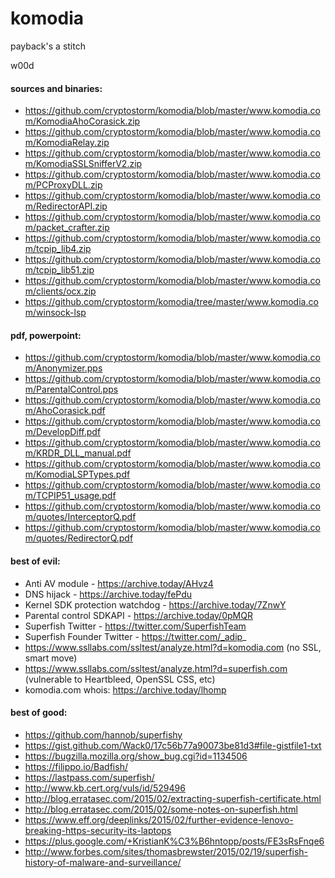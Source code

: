 # komodia
payback's a stitch

w00d

#### sources and binaries:

* https://github.com/cryptostorm/komodia/blob/master/www.komodia.com/KomodiaAhoCorasick.zip
* https://github.com/cryptostorm/komodia/blob/master/www.komodia.com/KomodiaRelay.zip
* https://github.com/cryptostorm/komodia/blob/master/www.komodia.com/KomodiaSSLSnifferV2.zip
* https://github.com/cryptostorm/komodia/blob/master/www.komodia.com/PCProxyDLL.zip
* https://github.com/cryptostorm/komodia/blob/master/www.komodia.com/RedirectorAPI.zip
* https://github.com/cryptostorm/komodia/blob/master/www.komodia.com/packet_crafter.zip
* https://github.com/cryptostorm/komodia/blob/master/www.komodia.com/tcpip_lib4.zip
* https://github.com/cryptostorm/komodia/blob/master/www.komodia.com/tcpip_lib51.zip
* https://github.com/cryptostorm/komodia/blob/master/www.komodia.com/clients/ocx.zip
* https://github.com/cryptostorm/komodia/tree/master/www.komodia.com/winsock-lsp

#### pdf, powerpoint:

* https://github.com/cryptostorm/komodia/blob/master/www.komodia.com/Anonymizer.pps
* https://github.com/cryptostorm/komodia/blob/master/www.komodia.com/ParentalControl.pps
* https://github.com/cryptostorm/komodia/blob/master/www.komodia.com/AhoCorasick.pdf
* https://github.com/cryptostorm/komodia/blob/master/www.komodia.com/DevelopDiff.pdf
* https://github.com/cryptostorm/komodia/blob/master/www.komodia.com/KRDR_DLL_manual.pdf
* https://github.com/cryptostorm/komodia/blob/master/www.komodia.com/KomodiaLSPTypes.pdf
* https://github.com/cryptostorm/komodia/blob/master/www.komodia.com/TCPIP51_usage.pdf
* https://github.com/cryptostorm/komodia/blob/master/www.komodia.com/quotes/InterceptorQ.pdf
* https://github.com/cryptostorm/komodia/blob/master/www.komodia.com/quotes/RedirectorQ.pdf

#### best of evil:

* Anti AV module - https://archive.today/AHvz4
* DNS hijack - https://archive.today/fePdu
* Kernel SDK protection watchdog - https://archive.today/7ZnwY
* Parental control SDKAPI - https://archive.today/0pMQR
* Superfish Twitter - https://twitter.com/SuperfishTeam
* Superfish Founder Twitter - https://twitter.com/_adip_
* https://www.ssllabs.com/ssltest/analyze.html?d=komodia.com (no SSL, smart move)
* https://www.ssllabs.com/ssltest/analyze.html?d=superfish.com (vulnerable to Heartbleed, OpenSSL CSS, etc)
* komodia.com whois: https://archive.today/lhomp

#### best of good:

* https://github.com/hannob/superfishy
* https://gist.github.com/Wack0/17c56b77a90073be81d3#file-gistfile1-txt
* https://bugzilla.mozilla.org/show_bug.cgi?id=1134506
* https://filippo.io/Badfish/
* https://lastpass.com/superfish/
* http://www.kb.cert.org/vuls/id/529496
* http://blog.erratasec.com/2015/02/extracting-superfish-certificate.html
* http://blog.erratasec.com/2015/02/some-notes-on-superfish.html
* https://www.eff.org/deeplinks/2015/02/further-evidence-lenovo-breaking-https-security-its-laptops
* https://plus.google.com/+KristianK%C3%B6hntopp/posts/FE3sRsFnqe6
* http://www.forbes.com/sites/thomasbrewster/2015/02/19/superfish-history-of-malware-and-surveillance/
